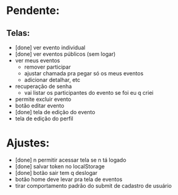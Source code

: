 # Pendente:

## Telas:

- [done] ver evento individual
- [done] ver eventos públicos (sem logar)
- ver meus eventos
  - remover participar
  - ajustar chamada pra pegar só os meus eventos
  - adicionar detalhar, etc
- recuperação de senha
  - vai listar os participantes do evento se foi eu q criei
- permite excluir evento
- botão editar evento
- [done] tela de edição do evento
- tela de edição do perfil

# Ajustes:

- [done] n permitir acessar tela se n tá logado
- [done] salvar token no localStorage
- [done] botão sair tem q deslogar
- botão home deve levar pra tela de eventos
- tirar comportamento padrão do submit de cadastro de usuário
